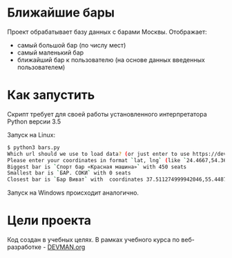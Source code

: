 # Ближайшие бары

Проект обрабатывает базу данных с барами Москвы.
Отображает:

- самый большой бар (по числу мест)
- самый маленький бар
- ближайший бар к пользователю (на основе данных введенных пользователем)

# Как запустить

Скрипт требует для своей работы установленного интерпретатора Python версии 3.5

Запуск на Linux:

```bash
$ python3 bars.py
Which url should we use to load data? (or just enter to use https://devman.org/fshare/1503831681/4/) -
Please enter your coordinates in format `lat, lng` (like `24.4667,54.3667`) or just press enter -
Biggest bar is `Спорт бар «Красная машина»` with 450 seats
Smallest bar is `БАР. СОКИ` with 0 seats
Closest bar is `Бар Виват` with  coordinates 37.511274999942046,55.448750279822924
```

Запуск на Windows происходит аналогично.

# Цели проекта

Код создан в учебных целях. В рамках учебного курса по веб-разработке - [DEVMAN.org](https://devman.org)
